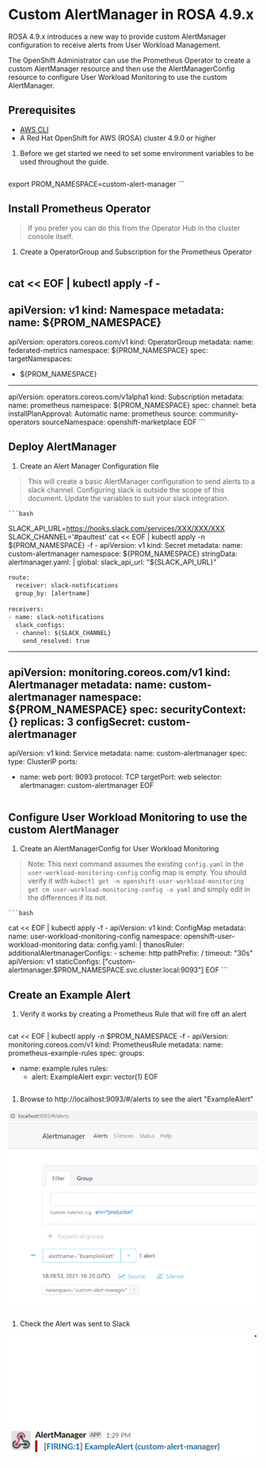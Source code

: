 # Custom AlertManager in ROSA 4.9.x

ROSA 4.9.x introduces a new way to provide custom AlertManager configuration to receive alerts from User Workload Management.

The OpenShift Administrator can use the Prometheus Operator to create a custom AlertManager resource and then use the AlertManagerConfig resource to configure User Workload Monitoring to use the custom AlertManager.

## Prerequisites

* [AWS CLI](https://docs.aws.amazon.com/cli/latest/userguide/cli-chap-install.html)
* A Red Hat OpenShift for AWS (ROSA) cluster 4.9.0 or higher

1. Before we get started we need to set some environment variables to be used throughout the guide.

    ```bash
export PROM_NAMESPACE=custom-alert-manager
    ```

## Install Prometheus Operator

> If you prefer you can do this from the Operator Hub in the cluster console itself.

1. Create a OperatorGroup and Subscription for the Prometheus Operator

    ```bash
cat << EOF | kubectl apply -f -
---
apiVersion: v1
kind: Namespace
metadata:
  name: ${PROM_NAMESPACE}
---
apiVersion: operators.coreos.com/v1
kind: OperatorGroup
metadata:
  name: federated-metrics
  namespace: ${PROM_NAMESPACE}
spec:
  targetNamespaces:
  - ${PROM_NAMESPACE}
---
apiVersion: operators.coreos.com/v1alpha1
kind: Subscription
metadata:
  name: prometheus
  namespace: ${PROM_NAMESPACE}
spec:
  channel: beta
  installPlanApproval: Automatic
  name: prometheus
  source: community-operators
  sourceNamespace: openshift-marketplace
EOF
    ```

## Deploy AlertManager

1. Create an Alert Manager Configuration file

> This will create a basic AlertManager configuration to send alerts to a slack channel. Configuring slack is outside the scope of this document. Update the variables to suit your slack integration.

    ```bash
SLACK_API_URL=https://hooks.slack.com/services/XXX/XXX/XXX
SLACK_CHANNEL='#paultest'
cat << EOF | kubectl apply -n ${PROM_NAMESPACE} -f -
apiVersion: v1
kind: Secret
metadata:
  name: custom-alertmanager
  namespace: ${PROM_NAMESPACE}
stringData:
  alertmanager.yaml: |
    global:
      slack_api_url: "${SLACK_API_URL}"

    route:
      receiver: slack-notifications
      group_by: [alertname]

    receivers:
    - name: slack-notifications
      slack_configs:
      - channel: ${SLACK_CHANNEL}
        send_resolved: true
---
apiVersion: monitoring.coreos.com/v1
kind: Alertmanager
metadata:
  name: custom-alertmanager
  namespace: ${PROM_NAMESPACE}
spec:
  securityContext: {}
  replicas: 3
  configSecret: custom-alertmanager
---
apiVersion: v1
kind: Service
metadata:
  name: custom-alertmanager
spec:
  type: ClusterIP
  ports:
  - name: web
    port: 9093
    protocol: TCP
    targetPort: web
  selector:
    alertmanager: custom-alertmanager
EOF
    ```

## Configure User Workload Monitoring to use the custom AlertManager

1. Create an AlertManagerConfig for User Workload Monitoring

> Note: This next command assumes the existing `config.yaml` in the `user-workload-monitoring-config` config map is empty. You should verify it with `kubectl get -n openshift-user-workload-monitoring get cm user-workload-monitoring-config -o yaml` and simply edit in the differences if its not.

    ```bash
cat << EOF | kubectl apply -f -
apiVersion: v1
kind: ConfigMap
metadata:
  name: user-workload-monitoring-config
  namespace: openshift-user-workload-monitoring
data:
  config.yaml: |
    thanosRuler:
      additionalAlertmanagerConfigs:
      - scheme: http
        pathPrefix: /
        timeout: "30s"
        apiVersion: v1
        staticConfigs: ["custom-alertmanager.$PROM_NAMESPACE.svc.cluster.local:9093"]
EOF
    ```

## Create an Example Alert

1. Verify it works by creating a Prometheus Rule that will fire off an alert

    ```bash
cat << EOF | kubectl apply -n $PROM_NAMESPACE -f -
apiVersion: monitoring.coreos.com/v1
kind: PrometheusRule
metadata:
  name: prometheus-example-rules
spec:
  groups:
  - name: example.rules
    rules:
    - alert: ExampleAlert
      expr: vector(1)
EOF
    ```

1. Browse to http://localhost:9093/#/alerts to see the alert "ExampleAlert"

![Screenshot of Alert Manager](./alert-manager.png)

1. Check the Alert was sent to Slack

![Screenshot of Alert in Slack](./slack.png)